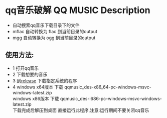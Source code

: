 # qq音乐破解 QQ MUSIC Description
* 自动搜索qq音乐下载目录下的文件
* mflac 自动转换为 flac 到当前目录的output
* mgg 自动转换为 ogg 到当前目录的output

## 使用方法:
* 1 打开qq音乐
* 2 下载想要的音乐
* 3 到[release](https://github.com/luyikk/qqmusic_decrypt/releases) 下载指定系统的程序
* 4 windows x64版本 下载 qqmusic_des-x86_64-pc-windows-msvc-windows-latest.zip   
    windows x86版本 下载 qqmusic_des-i686-pc-windows-msvc-windows-latest.zip  
   下载完成后解压到桌面 直接运行此程序,注意:运行期间不要关闭qq音乐
